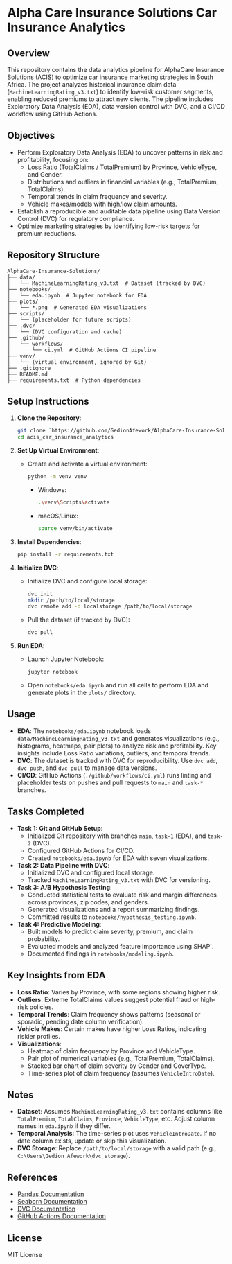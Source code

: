 # Alpha Care Insurance Solutions Car Insurance Analytics

## Overview

This repository contains the data analytics pipeline for AlphaCare Insurance Solutions (ACIS) to optimize car insurance marketing strategies in South Africa. The project analyzes historical insurance claim data (`MachineLearningRating_v3.txt`) to identify low-risk customer segments, enabling reduced premiums to attract new clients. The pipeline includes Exploratory Data Analysis (EDA), data version control with DVC, and a CI/CD workflow using GitHub Actions.

## Objectives

- Perform Exploratory Data Analysis (EDA) to uncover patterns in risk and profitability, focusing on:
  - Loss Ratio (TotalClaims / TotalPremium) by Province, VehicleType, and Gender.
  - Distributions and outliers in financial variables (e.g., TotalPremium, TotalClaims).
  - Temporal trends in claim frequency and severity.
  - Vehicle makes/models with high/low claim amounts.
- Establish a reproducible and auditable data pipeline using Data Version Control (DVC) for regulatory compliance.
- Optimize marketing strategies by identifying low-risk targets for premium reductions.

## Repository Structure

```
AlphaCare-Insurance-Solutions/
├── data/
│   └── MachineLearningRating_v3.txt  # Dataset (tracked by DVC)
├── notebooks/
│   └── eda.ipynb  # Jupyter notebook for EDA
├── plots/
│   └── *.png  # Generated EDA visualizations
├── scripts/
│   └── (placeholder for future scripts)
├── .dvc/
│   └── (DVC configuration and cache)
├── .github/
│   └── workflows/
│       └── ci.yml  # GitHub Actions CI pipeline
├── venv/
│   └── (virtual environment, ignored by Git)
├── .gitignore
├── README.md
├── requirements.txt  # Python dependencies
```

## Setup Instructions

1. **Clone the Repository**:

   ```bash
   git clone `https://github.com/GedionAfework/AlphaCare-Insurance-Solutions.git`
   cd acis_car_insurance_analytics
   ```

2. **Set Up Virtual Environment**:

   - Create and activate a virtual environment:
     ```bash
     python -m venv venv
     ```
     - Windows:
       ```bash
       .\venv\Scripts\activate
       ```
     - macOS/Linux:
       ```bash
       source venv/bin/activate
       ```

3. **Install Dependencies**:

   ```bash
   pip install -r requirements.txt
   ```

4. **Initialize DVC**:

   - Initialize DVC and configure local storage:
     ```bash
     dvc init
     mkdir /path/to/local/storage
     dvc remote add -d localstorage /path/to/local/storage
     ```
   - Pull the dataset (if tracked by DVC):
     ```bash
     dvc pull
     ```

5. **Run EDA**:
   - Launch Jupyter Notebook:
     ```bash
     jupyter notebook
     ```
   - Open `notebooks/eda.ipynb` and run all cells to perform EDA and generate plots in the `plots/` directory.

## Usage

- **EDA**: The `notebooks/eda.ipynb` notebook loads `data/MachineLearningRating_v3.txt` and generates visualizations (e.g., histograms, heatmaps, pair plots) to analyze risk and profitability. Key insights include Loss Ratio variations, outliers, and temporal trends.
- **DVC**: The dataset is tracked with DVC for reproducibility. Use `dvc add`, `dvc push`, and `dvc pull` to manage data versions.
- **CI/CD**: GitHub Actions (`./github/workflows/ci.yml`) runs linting and placeholder tests on pushes and pull requests to `main` and `task-*` branches.

## Tasks Completed

- **Task 1: Git and GitHub Setup**:
  - Initialized Git repository with branches `main`, `task-1` (EDA), and `task-2` (DVC).
  - Configured GitHub Actions for CI/CD.
  - Created `notebooks/eda.ipynb` for EDA with seven visualizations.
- **Task 2: Data Pipeline with DVC**:
  - Initialized DVC and configured local storage.
  - Tracked `MachineLearningRating_v3.txt` with DVC for versioning.
- **Task 3: A/B Hypothesis Testing**:
  - Conducted statistical tests to evaluate risk and margin differences across provinces, zip codes, and genders.
  - Generated visualizations and a report summarizing findings.
  - Committed results to `notebooks/hypothesis_testing.ipynb`.
- **Task 4: Predictive Modeling**:
  - Built models to predict claim severity, premium, and claim probability.
  - Evaluated models and analyzed feature importance using SHAP`.
  - Documented findings in `notebooks/modeling.ipynb`.

## Key Insights from EDA

- **Loss Ratio**: Varies by Province, with some regions showing higher risk.
- **Outliers**: Extreme TotalClaims values suggest potential fraud or high-risk policies.
- **Temporal Trends**: Claim frequency shows patterns (seasonal or sporadic, pending date column verification).
- **Vehicle Makes**: Certain makes have higher Loss Ratios, indicating riskier profiles.
- **Visualizations**:
  - Heatmap of claim frequency by Province and VehicleType.
  - Pair plot of numerical variables (e.g., TotalPremium, TotalClaims).
  - Stacked bar chart of claim severity by Gender and CoverType.
  - Time-series plot of claim frequency (assumes `VehicleIntroDate`).

## Notes

- **Dataset**: Assumes `MachineLearningRating_v3.txt` contains columns like `TotalPremium`, `TotalClaims`, `Province`, `VehicleType`, etc. Adjust column names in `eda.ipynb` if they differ.
- **Temporal Analysis**: The time-series plot uses `VehicleIntroDate`. If no date column exists, update or skip this visualization.
- **DVC Storage**: Replace `/path/to/local/storage` with a valid path (e.g., `C:\Users\Gedion Afework\dvc_storage`).

## References

- [Pandas Documentation](https://pandas.pydata.org/docs/)
- [Seaborn Documentation](https://seaborn.pydata.org/)
- [DVC Documentation](https://dvc.org/doc)
- [GitHub Actions Documentation](https://docs.github.com/en/actions)

## License

MIT License
